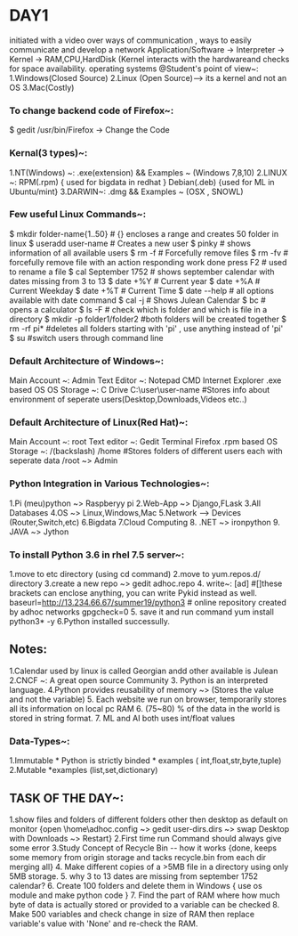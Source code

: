 # DAY1
initiated with a video over ways of communication , ways to easily communicate and develop a network
Application/Software -> Interpreter -> Kernel -> RAM,CPU,HardDisk
(Kernel interacts with the hardwareand checks for space availability.
operating systems @Student's point of view~: 
1.Windows(Closed Source)
2.Linux (Open Source)--> its a kernel and not an OS
3.Mac(Costly)

### To change backend code of Firefox~:
  $ gedit /usr/bin/Firefox -> Change the Code
  
### Kernal(3 types)~:
  1.NT(Windows) ~:  .exe(extension) && Examples ~ (Windows 7,8,10)
  2.LINUX ~: RPM(.rpm) { used for bigdata in redhat }
             Debian(.deb) {used for ML in Ubuntu/mint}
  3.DARWIN~: .dmg && Examples ~ (OSX , SNOWL)
  
### Few useful Linux Commands~:
$ mkdir folder-name{1..50}        # {} encloses a range and creates 50 folder in linux
$ useradd user-name               # Creates a new user
$ pinky                           # shows information of all available users
$ rm -f                           # Forcefully remove files 
$ rm -fv                          # forcefully remove file with an action responding work done
press F2                          # used to rename a file
$ cal September 1752              # shows september calendar with dates missing from 3 to 13
$ date +%Y                        # Current year
$ date +%A                        # Current Weekday
$ date +%T                        # Current Time
$ date --help                     # all options available with date command
$ cal -j                          # Shows Julean Calendar 
$ bc                              # opens a calculator
$ ls -F                           # check which is folder and which is file in a directory
$ mkdir -p folder1/folder2        #both folders will be created together
$ rm -rf pi*                      #deletes all folders starting with 'pi' , use anything instead of 'pi'
$ su                              #switch users through command line

### Default Architecture of Windows~:
  Main Account ~: Admin
  Text Editor ~: Notepad
  CMD
  Internet Explorer
  .exe based OS
  OS Storage ~: C Drive
  C:\user\user-name         #Stores info about environment of seperate users(Desktop,Downloads,Videos etc..)
  
### Default Architecture of Linux(Red Hat)~:
  Main Account ~: root
  Text editor ~: Gedit
  Terminal
  Firefox
  .rpm based
  OS Storage ~: /(backslash)
  /home                     #Stores folders of different users each with seperate data
  /root  ~> Admin

### Python Integration in Various Technologies~:
  1.Pi (meu)python ~> Raspberyy pi
  2.Web-App ~> Django,FLask
  3.All Databases
  4.OS ~> Linux,Windows,Mac
  5.Network --> Devices (Router,Switch,etc)
  6.Bigdata
  7.Cloud Computing
  8. .NET ~> ironpython
  9. JAVA ~> Jython
  
### To install Python 3.6 in rhel 7.5 server~:
  1.move to etc directory (using cd command)
  2.move to yum.repos.d/ directory
  3.create a new repo ~> gedit adhoc.repo
  4. write~:
    [ad]                                              #[]these brackets can enclose anything, you can write Pykid instead as well.
    baseurl=http://13.234.66.67/summer19/python3      # online repository created by adhoc networks
    gpgcheck=0
  5. save it and run command
    yum install python3* -y
  6.Python installed successully.
  
  
## Notes:
  1.Calendar used by linux is called Georgian andd other available is Julean
  2.CNCF ~: A great open source Community
  3. Python is an interpreted language.
  4.Python provides reusability of memory ~> (Stores the value and not the variable)
  5. Each website we run on browser, temporarily stores all its information on local pc RAM
  6. (75~80) % of the data in the world is stored in string format.
  7. ML and  AI both uses int/float values
  
### Data-Types~:
  1.Immutable
      * Python is strictly binded
      * examples ( int,float,str,byte,tuple)
  2.Mutable
      *examples (list,set,dictionary)
      
## TASK OF THE DAY~:
  1.show files and folders of different folders other then desktop as default on monitor
    {open \home\adhoc\.config ~> gedit user-dirs.dirs ~> swap Desktop with Downloads ~> Restart}
  2.First time run Command should always give some error
  3.Study Concept of Recycle Bin -- how it works
    {done, keeps some memory from origin storage and tacks recycle.bin from each dir merging all}
  4. Make different copies of a >5MB file in a directory using only 5MB storage.
  5. why 3 to 13 dates are missing from september 1752 calendar?
  6. Create 100 folders and delete them in Windows
    { use os module and make python code }
  7. Find the part of RAM where how much byte of data is actually stored or provided to a variable can be checked
  8. Make 500 variables and check change in size of RAM then replace variable's value with 'None' and re-check the RAM.
  
